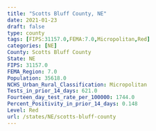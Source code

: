 ```yaml
---
title: "Scotts Bluff County, NE"
date: 2021-01-23
draft: false
type: county
tags: [FIPS:31157.0,FEMA:7.0,Micropolitan,Red]
categories: [NE]
County: Scotts Bluff County
State: NE
FIPS: 31157.0
FEMA_Region: 7.0
Population: 35618.0
NCHS_Urban_Rural_Classification: Micropolitan
Tests_in_prior_14_days: 621.0
Fourteen_day_test_rate_per_100000: 1744.0
Percent_Positivity_in_prior_14_days: 0.148
Level: Red
url: /states/NE/scotts-bluff-county
---
```



